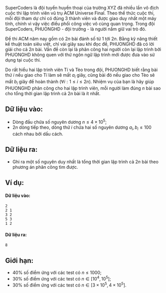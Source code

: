 SuperCoders là đội tuyển huyền thoại của trường XYZ đã nhiều lần vô địch cuộc thi lập trình viên vũ trụ ACM Universe Final. Theo thể thức cuộc thi, mỗi đội tham dự chỉ có đúng $3$ thành viên và được giao duy nhất một máy tính, chính vì vậy việc điều phối công việc vô cùng quan trọng. Trong đội SuperCoders, PHUONGHD - đội trưởng - là người nắm giữ vai trò đó.

Đề thi ACM năm nay gồm có $2n$ bài đánh số từ $1$ tới $2n$. Bằng kỹ năng thiết kế thuật toán siêu việt, chỉ vài giây sau khi đọc đề, PHUONGHD đã có lời giải cho cả $2n$ bài. Vấn đề còn lại là phân công hai người còn lại lập trình bởi PHUONGHD không quen với thứ ngôn ngữ lập trình mới được đưa vào sử dụng tại cuộc thi.

Do rất hiểu hai lập trình viên Tí và Tèo trong đội, PHUONGHD biết rằng bài thứ $i$ nếu giao cho Tí làm sẽ mất $a_i$ giây, cũng bài đó nếu giao cho Tèo sẽ mất $b_i$ giây để hoàn thành $(∀i:1≤i≤2n)$. Nhiệm vụ của bạn là hãy giúp PHUONGHD phân công cho hai lập trình viên, mỗi người làm đúng $n$ bài sao cho tổng thời gian lập trình cả $2n$ bài là ít nhất.

## Dữ liệu vào:
- Dòng đầu chứa số nguyên dương $n≤4\times 10^5$;
- $2n$ dòng tiếp theo, dòng thứ $i$ chứa hai số nguyên dương $a_i, b_i≤100$ cách nhau bởi dấu cách.

## Dữ liệu ra:
- Ghi ra một số nguyên duy nhất là tổng thời gian lập trình cả $2n$ bài theo phương án phân công tìm được.

## Ví dụ:
#### Dữ liệu vào:
```
2
2 1
3 2
5 3
1 2
```

#### Dữ liệu ra:
```
8
```

## Giới hạn:
- $40\%$ số điểm ứng với các test có $n≤1000$;
- $30\%$ số điểm ứng với các test có $n∈[10^4,10^5]$;
- $30\%$ số điểm ứng với các test có $n∈[3\times 10^5,4\times 10^5]$.